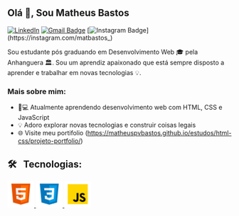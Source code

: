 ## Olá 👋, Sou Matheus Bastos


<a href="https://www.linkedin.com/in/matheusvbastos/" target="_blank"><img alt="LinkedIn" src="https://img.shields.io/badge/linkedin-%230077B5.svg?&style=for-the-badge&logo=linkedin&logoColor=white" /></a> [![Gmail Badge](https://img.shields.io/badge/Gmail-red?style=flat-square&logo=Gmail&logoColor=white&link=mailto:matheuspvbastos@gmail.com)](mailto:matheuspvbastos@gmail.com) [![Instagram Badge](https://img.shields.io/badge/-Instagram-E4405F?style=flat&logo=instagram&logoColor=white&link=/https://instagram.com/matbastos_)](https://instagram.com/matbastos_) 

Sou estudante pós graduando em Desenvolvimento Web 🎓 pela Anhanguera 🏛. Sou um aprendiz apaixonado que está sempre disposto a aprender e trabalhar em novas tecnologias 💡. 

### Mais sobre mim:

- 👨💻 Atualmente aprendendo desenvolvimento web com HTML, CSS e JavaScript 
- 💡 Adoro explorar novas tecnologias e construir coisas legais
- 🌐 Visite meu portifolio (https://matheuspvbastos.github.io/estudos/html-css/projeto-portfolio/)

<h2> 🛠 &nbsp; Tecnologias: </h2>

<a href="https://www.w3.org/html/" target="_blank"> <img src="images/html.png" alt="html5" width="60" height="60"/> </a> <a href="https://www.w3schools.com/css/" target="_blank"> <img src="images/css.png" alt="css3" width="60" height="60"/> <a href="https://developer.mozilla.org/en-US/docs/Web/JavaScript" target="_blank"> <img src="images/javascript.png" alt="javascript" width="60" height="60"/> </a>
